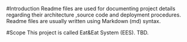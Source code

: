#Introduction
Readme files are used for documenting project details regarding their architecture ,source code and deployment procedures. Readme files are usually written using Markdown (md) syntax.

#Scope 
This project is called Eat&Eat System (EES). TBD.




